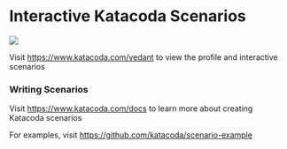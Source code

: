 # Interactive Katacoda Scenarios

[![](http://shields.katacoda.com/katacoda/vedant/count.svg)](https://www.katacoda.com/vedant "Get your profile on Katacoda.com")

Visit https://www.katacoda.com/vedant to view the profile and interactive scenarios

### Writing Scenarios
Visit https://www.katacoda.com/docs to learn more about creating Katacoda scenarios

For examples, visit https://github.com/katacoda/scenario-example